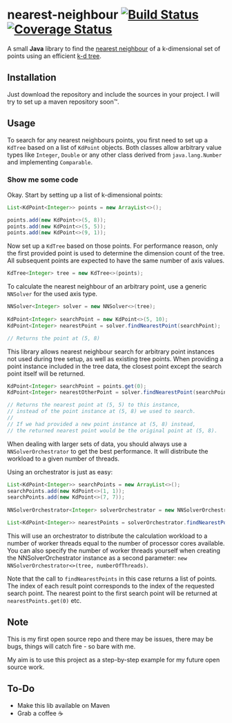 # nearest-neighbour [![Build Status](https://travis-ci.org/Jilocasin/nearest-neighbour.svg?branch=master)](https://travis-ci.org/Jilocasin/nearest-neighbour) [![Coverage Status](https://coveralls.io/repos/github/Jilocasin/nearest-neighbour/badge.svg)](https://coveralls.io/github/Jilocasin/nearest-neighbour)
A small  **Java** library to find the [nearest neighbour](https://en.wikipedia.org/wiki/Nearest_neighbor_search) of a k-dimensional set of points using an efficient [k-d tree](https://en.wikipedia.org/wiki/K-d_tree).

## Installation
Just download the repository and include the sources in your project. I will try to set up a maven repository soon™.

## Usage
To search for any nearest neighbours points, you first need to set up a `KdTree` based on a list of `KdPoint` objects. Both classes allow arbitrary value types like `Integer`, `Double` or any other class derived from `java.lang.Number` and implementing `Comparable`.

### Show me some code
Okay. Start by setting up a list of k-dimensional points:
```java
List<KdPoint<Integer>> points = new ArrayList<>();

points.add(new KdPoint<>(5, 8));
points.add(new KdPoint<>(5, 5));
points.add(new KdPoint<>(9, 1));
```

Now set up a `KdTree` based on those points. For performance reason, only the first provided point is used to determine the dimension count of the tree. All subsequent points are expected to have the same number of axis values.

```java
KdTree<Integer> tree = new KdTree<>(points);
```

To calculate the nearest neighbour of an arbitrary point, use a generic ```NNSolver``` for the used axis type.
```java
NNSolver<Integer> solver = new NNSolver<>(tree);
		
KdPoint<Integer> searchPoint = new KdPoint<>(5, 10);
KdPoint<Integer> nearestPoint = solver.findNearestPoint(searchPoint);

// Returns the point at (5, 8)
```

This library allows nearest neighbour search for arbitrary point instances not used during tree setup, as well as existing tree points. When providing a point instance included in the tree data, the closest point except the search point itself will be returned.

```java
KdPoint<Integer> searchPoint = points.get(0);
KdPoint<Integer> nearestOtherPoint = solver.findNearestPoint(searchPoint);

// Returns the nearest point at (5, 5) to this instance,
// instead of the point instance at (5, 8) we used to search.
//
// If we had provided a new point instance at (5, 8) instead,
// the returned nearest point would be the original point at (5, 8).
```

When dealing with larger sets of data, you should always use a `NNSolverOrchestrator` to get the best performance. It will distribute the workload to a given number of threads. 

Using an orchestrator is just as easy:

```java
List<KdPoint<Integer>> searchPoints = new ArrayList<>();
searchPoints.add(new KdPoint<>(1, 1));
searchPoints.add(new KdPoint<>(7, 7));
    
NNSolverOrchestrator<Integer> solverOrchestrator = new NNSolverOrchestrator<>(tree);

List<KdPoint<Integer>> nearestPoints = solverOrchestrator.findNearestPoints(searchPoints);
```

This will use an orchestrator to distribute the calculation workload to a number of worker threads equal to the number of processor cores available. You can also specify the number of worker threads yourself when creating the NNSolverOrchestrator instance as a second parameter: `new NNSolverOrchestrator<>(tree, numberOfThreads)`.

Note that the call to `findNearestPoints` in this case returns a list of points. The index of each result point corresponds to the index of the requested search point. The nearest point to the first search point will be returned at `nearestPoints.get(0)` etc.

## Note
This is my first open source repo and there may be issues, there may be bugs, things will catch fire - so bare with me.

My aim is to use this project as a step-by-step example for my future open source work.

## To-Do
* Make this lib available on Maven
* Grab a coffee ☕
